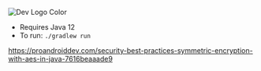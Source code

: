 ![Dev Logo Color][logo-dev-color]

* Requires Java 12
* To run: `./gradlew run`

https://proandroiddev.com/security-best-practices-symmetric-encryption-with-aes-in-java-7616beaaade9

[logo-dev-color]: https://raw.githubusercontent.com/lockbook/resources/master/Logo/lockbook_dev_logo_color.png
